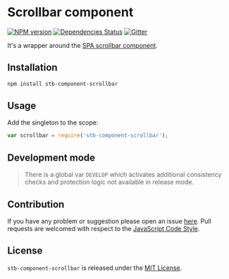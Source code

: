 Scrollbar component
===================

[![NPM version](https://img.shields.io/npm/v/stb-component-scrollbar.svg?style=flat-square)](https://www.npmjs.com/package/stb-component-scrollbar)
[![Dependencies Status](https://img.shields.io/david/stbsdk/component-scrollbar.svg?style=flat-square)](https://david-dm.org/stbsdk/component-scrollbar)
[![Gitter](https://img.shields.io/badge/gitter-join%20chat-blue.svg?style=flat-square)](https://gitter.im/DarkPark/stbsdk)


It's a wrapper around the [SPA scrollbar component](https://github.com/spasdk/component-scrollbar).


## Installation ##

```bash
npm install stb-component-scrollbar
```


## Usage ##

Add the singleton to the scope:

```js
var scrollbar = require('stb-component-scrollbar');
```


## Development mode ##

> There is a global var `DEVELOP` which activates additional consistency checks and protection logic not available in release mode.


## Contribution ##

If you have any problem or suggestion please open an issue [here](https://github.com/stbsdk/component-scrollbar/issues).
Pull requests are welcomed with respect to the [JavaScript Code Style](https://github.com/DarkPark/jscs).


## License ##

`stb-component-scrollbar` is released under the [MIT License](license.md).
